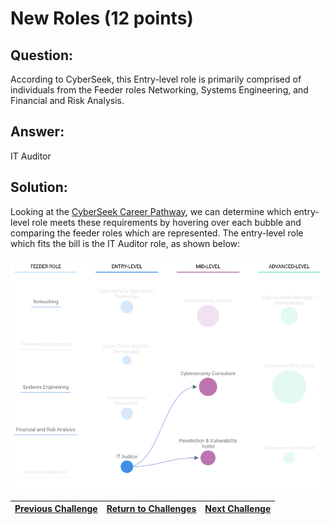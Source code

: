 # New Roles (12 points)

## Question:

According to CyberSeek, this Entry-level role is primarily comprised of individuals from the Feeder roles Networking, Systems Engineering, and Financial and Risk Analysis.

## Answer:

IT Auditor

## Solution:

Looking at the [CyberSeek Career Pathway](https://www.cyberseek.org/pathway.html), we can determine which entry-level role meets these requirements by hovering over each bubble and comparing the feeder roles which are represented. The entry-level role which fits the bill is the IT Auditor role, as shown below:

[![pathway.png](pathway.png)](https://www.cyberseek.org/pathway.html)

| [Previous Challenge](/Challenges/Oversee-And-Govern/6/README.md#top) | [Return to Challenges](/Challenges/../../../#modules) | [Next Challenge](/Challenges/Oversee-And-Govern/8/README.md#top) |
| :------- | :-----: | ------: |